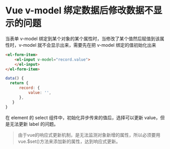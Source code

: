 # Vue v-model 绑定数据后修改数据不显示的问题

当表单 v-model 绑定到某个对象的某个属性时，当修改了某个值然后赋值到该属性时，v-model 就不会显示出来，需要先在把 v-model 绑定的值初始化出来

```html
<el-form-item>
    <el-input v-model="record.value">
    </el-input>
</el-form-item>
```

```js
data() {
  return {
      record: {
          value: '',  
      },
   }
}
```

在 element 的 select 组件中，初始化异步传来的值后，选择可以更新 value，但是无法更新 label 的问题。

> 由于vue的响应式更新机制，是无法监测对象新增的属性，所以必须要用 vue.$set()方法来添加新的属性，达到响应式更新。
